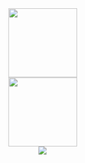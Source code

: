 
<div align="center">
  <img height="137px" src="https://github-readme-stats.vercel.app/api?username=xyygudu&show_icons=true" />
</div>

<div align="center">
  <img height="137px" src="https://github-readme-stats.vercel.app/api/top-langs/?username=xyygudu&layout=compact" />
</div>
<div align="center"> <img src="https://activity-graph.herokuapp.com/graph?username=xyygudu&theme=xcode" /> </div>

<!--
**xyygudu/xyygudu** is a ✨ _special_ ✨ repository because its `README.md` (this file) appears on your GitHub profile.

Here are some ideas to get you started:

- 🔭 I’m currently working on ...
- 🌱 I’m currently learning ...
- 👯 I’m looking to collaborate on ...
- 🤔 I’m looking for help with ...
- 💬 Ask me about ...
- 📫 How to reach me: ...
- 😄 Pronouns: ...
- ⚡ Fun fact: ...
-->
